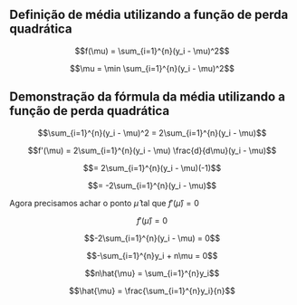 ## Definição de média utilizando a função de perda quadrática

$$f(\mu) = \sum_{i=1}^{n}(y_i - \mu)^2$$

$$\mu = \min \sum_{i=1}^{n}(y_i - \mu)^2$$

## Demonstração da fórmula da média utilizando a função de perda quadrática

$$\sum_{i=1}^{n}(y_i - \mu)^2 = 2\sum_{i=1}^{n}(y_i - \mu)$$

$$f'(\mu) = 2\sum_{i=1}^{n}(y_i - \mu) \frac{d}{d\mu}(y_i - \mu)$$

$$= 2\sum_{i=1}^{n}(y_i - \mu)(-1)$$

$$= -2\sum_{i=1}^{n}(y_i - \mu)$$

Agora precisamos achar o ponto $\hat{\mu}$ tal que $f'(\hat{\mu}) = 0$

$$f'(\hat{\mu}) = 0$$

$$-2\sum_{i=1}^{n}(y_i - \mu) = 0$$

$$-\sum_{i=1}^{n}y_i + n\mu = 0$$

$$n\hat{\mu} = \sum_{i=1}^{n}y_i$$

$$\hat{\mu} = \frac{\sum_{i=1}^{n}y_i}{n}$$